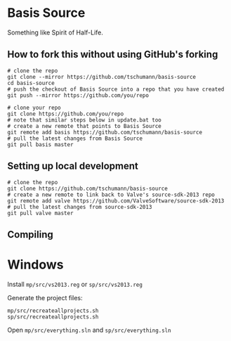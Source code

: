 Basis Source
============

Something like Spirit of Half-Life.


How to fork this without using GitHub's forking
-----------------------------------------------

```
# clone the repo
git clone --mirror https://github.com/tschumann/basis-source
cd basis-source
# push the checkout of Basis Source into a repo that you have created
git push --mirror https://github.com/you/repo
```

```
# clone your repo
git clone https://github.com/you/repo
# note that similar steps below in update.bat too
# create a new remote that points to Basis Source
git remote add basis https://github.com/tschumann/basis-source
# pull the latest changes from Basis Source
git pull basis master
```


Setting up local development
----------------------------

```
# clone the repo
git clone https://github.com/tschumann/basis-source
# create a new remote to link back to Valve's source-sdk-2013 repo
git remote add valve https://github.com/ValveSoftware/source-sdk-2013
# pull the latest changes from source-sdk-2013
git pull valve master
```


Compiling
---------

Windows
=======

Install `mp/src/vs2013.reg` or `sp/src/vs2013.reg`

Generate the project files:
```
mp/src/recreateallprojects.sh
sp/src/recreateallprojects.sh
```

Open `mp/src/everything.sln` and `sp/src/everything.sln`

